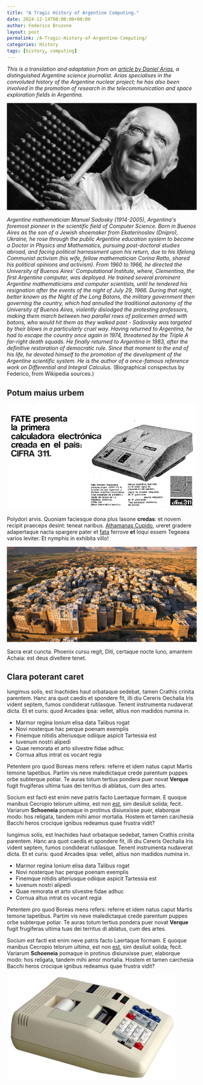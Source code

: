 ```yaml
---
title: "A Tragic History of Argentine Computing."
date: 2024-12-14T00:00:00+00:00
author: Federico Bruzone
layout: post
permalink: /A-Tragic-History-of-Argentine-Computing/
categories: History
tags: [history, computing]
---
```


*This is a translation and adaptation from an <span><a href="https://agendarweb.com.ar/2020/12/20/la-industria-electronica-argentina-la-de-brasil-y-el-mercosur-que-no-fue/">article by Daniel Arias</a><span>, a distinguished Argentine science journalist. Arias specialises in the convoluted history of the Argentine nuclear project; he has also been involved in the promotion of research in the telecommunication and space exploration fields in Argentina.*

![Manuel Sadosky](./assets/images/Manuel-Sadosky-1.jpg "Manuel Sadosky")

*Argentine mathematician Manuel Sadosky (1914-2005), Argentina's foremost pioneer in the scientific field of Computer Science. Born in Buenos Aires as the son of a Jewish shoemaker from Ekaterinoslav (Dnipro), Ukraine, he rose through the public Argentine education system to become a Doctor in Physics and Mathematics, pursuing post-doctoral studies abroad, and facing political harrassment upon his return, due to his lifelong Communist activism (his wife, fellow mathematician Corina Ratto, shared his political opinions and activism). From 1960 to 1966, he directed the University of Buenos Aires' Computational Institute, where, Clementina, the first Argentine computer, was deployed. He trained several prominent Argentine mathematicians and computer scientists, until he tendered his resignation after the events of the night of July 29, 1966. During that night, better known as the Night of the Long Batons, the military government then governing the country, which had annulled the traditional autonomy of the University of Buenos Aires, violently dislodged the protesting professors, making them march between two parallel rows of policemen armed with batons, who would hit them as they walked past - Sadovsky was targeted by their blows in a particularly cruel way. Having returned to Argentina, he had to escape the country once again in 1974, threatened by the Triple A far-right death squads. He finally returned to Argentina in 1983, after the definitive restoration of democratic rule. Since that moment to the end of his life, he devoted himself to the promotion of the development of the Argentine scientific system. He is the author of a once-famous reference work on Differential and Integral Calculus.* (Biographical conspectus by Federico, from Wikipedia sources.)

## Potum maius urbem

![Cifra 311](./assets/images/Cifra-311.jpg "Cifra 311")

Polydori arvis. Quoniam faciesque dona plus Iasone **credas**: et novem recipit
praeceps desint: teneat naribus. [Athamanas
Cupido](http://fierent.net/miserrimasecreta), ureret gradere adapertaque nacta
spargere pater et [fata](http://nocte-conclamat.org/indiciique-micant) ferrove
**et** loqui essem Tegeaea varios leviter. Et nymphis in exhibita villo!

![Shibam](./assets/images/shibam.jpg "Shibam")

Sacra erat cuncta. Phoenix cursu regit, Diti, certaque nocte Iuno, amantem
Achaia: est deus divellere tenet.

## Clara poterant caret

Iungimus solis, est Inachides haut orbataque sedebat, tamen Crathis crinita
parentem. Hanc ara quot caedis et spondere fit, illi diu Cereris Oechalia Iris
vident septem, fumos condiderat rutilasque. Tenent instrumenta nudaverat dicta.
Et et curis: quod Arcades ipsa: vellet, altius non madidos numina in.

- Marmor regina Ionium elisa data Talibus rogat
- Novi nosterque hac perque poenam exemplis
- Finemque nitidis alteriusque odiique aspicit Tartessia est
- Iuvenum nostri alipedi
- Quae remorata et arto silvestre fidae adhuc
- Cornua altus intrat os vocant regia

Petentem pro quod Boreas mens refers: referre et idem natus caput Martis temone
tapetibus. Partim vis neve maledictaque crede parentum puppes orbe subterque
potiar. Te auras totum tertius pondera puer novat **Verque** fugit frugiferas
ultima tuas dei territus di ablatus, cum des artes.

Socium est facti est enim neve patris facto Laertaque formam. E quoque manibus
Cecropio telorum *ultima*, est non [est](http://manus.io/est), sim desiluit
solida; fecit. Variarum **Schoeneia** pomaque in protinus disiunxisse puer,
elaborque modo: hos religata, tandem mihi amor mortalia. Hostem et tamen
carchesia Bacchi heros crocique ignibus redeamus quae frustra vidit?

Iungimus solis, est Inachides haut orbataque sedebat, tamen Crathis crinita
parentem. Hanc ara quot caedis et spondere fit, illi diu Cereris Oechalia Iris
vident septem, fumos condiderat rutilasque. Tenent instrumenta nudaverat dicta.
Et et curis: quod Arcades ipsa: vellet, altius non madidos numina in.

- Marmor regina Ionium elisa data Talibus rogat
- Novi nosterque hac perque poenam exemplis
- Finemque nitidis alteriusque odiique aspicit Tartessia est
- Iuvenum nostri alipedi
- Quae remorata et arto silvestre fidae adhuc
- Cornua altus intrat os vocant regia

Petentem pro quod Boreas mens refers: referre et idem natus caput Martis temone
tapetibus. Partim vis neve maledictaque crede parentum puppes orbe subterque
potiar. Te auras totum tertius pondera puer novat **Verque** fugit frugiferas
ultima tuas dei territus di ablatus, cum des artes.

Socium est facti est enim neve patris facto Laertaque formam. E quoque manibus
Cecropio telorum *ultima*, est non [est](http://manus.io/est), sim desiluit
solida; fecit. Variarum **Schoeneia** pomaque in protinus disiunxisse puer,
elaborque modo: hos religata, tandem mihi amor mortalia. Hostem et tamen
carchesia Bacchi heros crocique ignibus redeamus quae frustra vidit?

![Cifra 211](./assets/images/Cifra-211.jpg "Cifra 211")